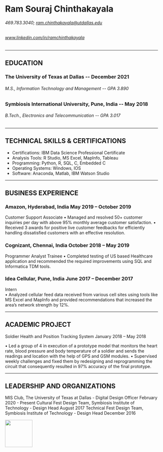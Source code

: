 

# Ram Souraj Chinthakayala
###### 469.783.3040; ram.chinthakayala@utdallas.edu
###### www.linkedin.com/in/ramchinthakayala

---

## EDUCATION

### The University of Texas at Dallas					  	         -- 		        December 2021
###### M.S., Information Technology and Management								   --   GPA 3.890
						      
### Symbiosis International University, Pune, India			        	 --  				     May 2018
###### B.Tech., Electronics and Telecommunication						 		  --    GPA 3.017

---

## TECHNICAL SKILLS & CERTIFICATIONS

- Certifications: 		IBM Data Science Professional Certificate 
- Analysis Tools:  		R Studio, MS Excel, MapInfo, Tableau
- Programming:  		Python, R, SQL, C, Embedded C
- Operating Systems: 	Windows, IOS
- Software: 		Anaconda, Matlab, IBM Watson Studio

---

## BUSINESS EXPERIENCE

### Amazon, Hyderabad, India				     	  			    May 2019 – October 2019
Customer Support Associate
•	Managed and resolved 50+ customer inquiries per day with above 95% monthly average customer satisfaction.
•	Received 3 awards for positive live customer feedbacks for efficiently handling dissatisfied customers with an effective resolution.

### Cognizant, Chennai, India				     	  			    October 2018 – May 2019
Programmer Analyst Trainee 
•	Completed testing of US based Healthcare application and recommended the required improvements using SQL and Informatica TDM tools.

### Idea Cellular, Pune, India      	 				  			June 2017 – December 2017            
Intern				    		 
•	Analyzed cellular feed data received from various cell sites using tools like MS Excel and MapInfo and provided recommendations that increased the area’s network strength by 12%.

---

## ACADEMIC PROJECT 

Soldier Health and Position Tracking System						     January 2018 – May 2018


•	Led a group of 4 in execution of a prototype model that monitors the heart rate, blood pressure and body temperature of a soldier and sends the readings and location with the help of GPS and GSM modules.
•	Supervised weekly challenges and fixed them by redesigning and reprogramming the circuit that consequently resulted in 97% accuracy of the final prototype.

---

## LEADERSHIP AND ORGANIZATIONS

MIS Club, The University of Texas at Dallas - Digital Design Officer 			        February 2020 - Present
Cultural Fest Design Team, Symbiosis Institute of Technology - Design Head                                                   August 2017
Technical Fest Design Team, Symbiosis Institute of Technology - Design Head                                          December 2016

<p float="left">
  <a href="https://python.org/" target="_blank" >
    <img src="https://media1.giphy.com/media/KAq5w47R9rmTuvWOWa/giphy.gif"  height="90" />
  </a>
